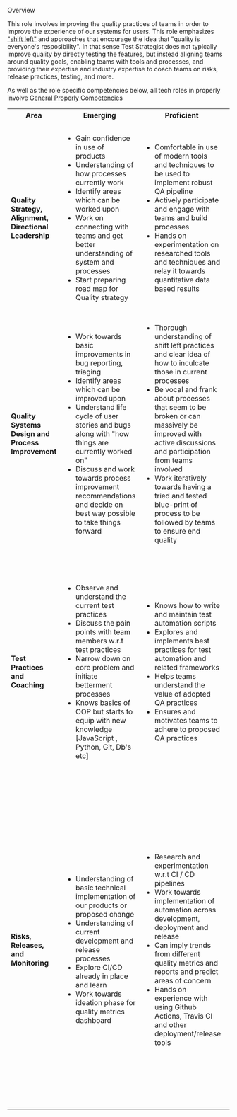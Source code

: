 

Overview

This role involves improving the quality practices of teams in order to improve
the experience of our systems for users. This role emphasizes 
["shift left"](https://medium.com/globant/shift-left-testing-c838521617b0) and
approaches that encourage the idea that "quality is everyone's resposibility". 
In that sense Test Strategist does not typically improve quality by directly 
testing the features, but instead aligning teams around quality goals, enabling
teams with tools and processes, and providing their expertise and industry expertise
to coach teams on risks, release practices, testing, and more.


As well as the role specific competencies below, all tech roles in properly involve
[General Properly Competencies](./_TechWideGeneral.md)


<table>
	<tr>
		<th>
			Area
		</th>
		<th>
			Emerging
		</th>
		<th>
			Proficient
		</th>
		<th>
			Authority
		</th>
	</tr>
	<tr>
		<td>
			<strong>Quality Strategy, Alignment, Directional Leadership</strong>
		</td>
		<td><ul>
		<!--- Emerging  -->
            <li> Gain confidence in use of products
		    <li> Understanding of how processes currently work
            <li> Identify areas which can be worked upon
            <li> Work on connecting with teams and get better understanding of system and processes
            <li> Start preparing road map for Quality strategy
		</ul></td>
		<td><ul>
		<!--- Proficient  -->
		    <li> Comfortable in use of modern tools and techniques to be used to implement robust QA pipeline
            <li> Actively participate and engage with teams and build processes
            <li> Hands on experimentation on researched tools and techniques and relay it towards quantitative data based results
		</ul></td>
		<td><ul>
		<!--- Authority -->
		    <li> Clear established vision of how the company-wide quality pipeline should be implemented
            <li> Helps cater team specific QA needs and help with implementation strategy
            <li> Lead the systematic, democratic and process driven quality end goals
		</ul></td>
	</tr>
	<tr>
		<td>
			<strong>Quality Systems Design and Process Improvement</strong>
		</td>
		<td><ul>
		<!--- Emerging  -->
		    <li> Work towards basic improvements in bug reporting, triaging 
            <li> Identify areas which can be improved upon 
            <li> Understand life cycle of user stories and bugs along with "how things are currently worked on"
            <li> Discuss and work towards process improvement recommendations and decide on best way possible to take things forward
		</ul></td>
		<td><ul>
		<!--- Proficient  -->
		    <li> Thorough understanding of shift left practices and clear idea of how to inculcate those in current processes
            <li> Be vocal and frank about processes that seem to be broken or can massively be improved with active discussions and participation from teams involved
            <li> Work iteratively towards having a tried and tested blue-print of process to be followed by teams to ensure end quality 
		</ul></td>
		<td><ul>
		<!--- Authority -->
            <li> Have a frictionless QA process which is standard across all teams
            <li> Advances "shift left" practices in pragmatic manner and identifies areas to be worked on and implemented or practised
		</ul></td>
	</tr>
	<tr>
		<td>
			<strong>Test Practices and Coaching</strong>
		</td>
		<td><ul>
		<!--- Emerging  -->
		    <li> Observe and understand the current test practices
            <li> Discuss the pain points with team members w.r.t test practices
            <li> Narrow down on core problem and initiate betterment processes
            <li> Knows basics of OOP but starts to equip with new knowledge [JavaScript , Python, Git, Db's etc]
		</ul></td>
		<td><ul>
		<!--- Proficient  -->
		    <li> Knows how to write and maintain test automation scripts
            <li> Explores and implements best practices for test automation and related frameworks
            <li> Helps teams understand the value of adopted QA practices
            <li> Ensures and motivates teams to adhere to proposed QA practices
		</ul></td>
		<td><ul>
		<!--- Authority -->
		    <li> Keeps teams apprised of latest trends in QA and lead discussions for proposing inclusion of ideas into reality
            <li> Act as "QA Guru" for anyone wanting to learn, implement or discuss quality practices
            <li> Able to manage E2E tests / automation scripts and help teams with issues if any
		</ul></td>
	</tr>
	<tr>
		<td>
			<strong>Risks, Releases, and Monitoring</strong>
		</td>
		<td><ul>
		<!--- Emerging  -->
		    <li> Understanding of basic technical implementation of our products or proposed change
            <li> Understanding of current development and release processes
            <li> Explore CI/CD already in place and learn
            <li> Work towards ideation phase for quality metrics dashboard
		</ul></td>
		<td><ul>
		<!--- Proficient  -->
		    <li> Research and experimentation w.r.t CI / CD pipelines
            <li> Work towards implementation of automation across development, deployment and release
            <li> Can imply trends from different quality metrics and reports and predict areas of concern
            <li> Hands on experience with using Github Actions, Travis CI and other deployment/release tools
		</ul></td>
		<td><ul>
		<!--- Authority -->
		    <li> Understand the extent of risk at the design and planning phase and recommend changes in requirements or provide pointers to sub-tasks if necessary
            <li> Strong understanding of CI / CD processes and implementation done across teams / projects
            <li> Successful in setting up dashboard to view at-a-glance health of our products including down time and time to fix critical issues and other quality metrics
		</ul></td>
	</tr>
</table>
